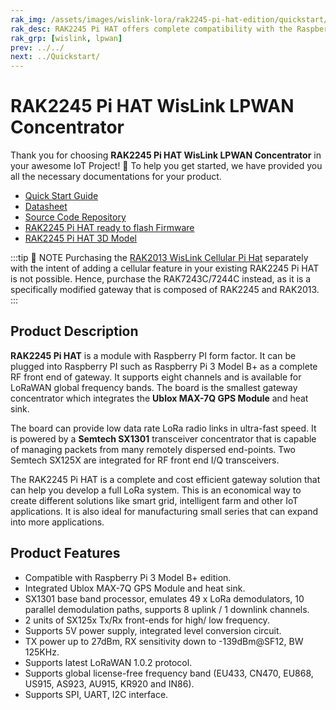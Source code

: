 ```yaml
---
rak_img: /assets/images/wislink-lora/rak2245-pi-hat-edition/quickstart/1.product-overview/1.index/RAK2245-PiHat_home.png
rak_desc: RAK2245 Pi HAT offers complete compatibility with the Raspberry Pi 40-pin header for an easy LoRaWAN solution deployment. It provides a low data rate LoRa radio links in ultra-fast speed and can manage packets from remotely disperse endpoints. This module integrates GPS module and a heat sink for better thermal dissipation and overall device performance. 
rak_grp: [wislink, lpwan]
prev: ../../
next: ../Quickstart/
---
```


# RAK2245 Pi HAT WisLink LPWAN Concentrator

Thank you for choosing **RAK2245 Pi HAT WisLink LPWAN Concentrator** in your awesome IoT Project! 🎉 To help you get started, we have provided you all the necessary documentations for your product.

* [Quick Start Guide](../Quickstart/)
* [Datasheet](../Datasheet/)
* [Source Code Repository](https://github.com/RAKWireless/rak_common_for_gateway)
* [RAK2245 Pi HAT ready to flash Firmware](https://downloads.rakwireless.com/LoRa/RAK2245-Pi-HAT/Firmware/RAK2245_Latest_Firmware.zip)
* [RAK2245 Pi HAT 3D Model](https://downloads.rakwireless.com/3D_File/WisLink/PWB-RAK2245_PI_HAT.stp)

<!-- <rk-img
  src="/assets/images/wislink-lora/rak2245-pi-hat-edition/datasheet/rak2245-pihat-overview.png"
  width="50%"
  caption="RAK2245 Pi Hat"
/> -->

:::tip 📝 NOTE
Purchasing the [RAK2013 WisLink Cellular Pi Hat](../../RAK2013) separately with the intent of adding a cellular feature in your existing RAK2245 Pi HAT is not possible. Hence, purchase the RAK7243C/7244C instead, as it is a specifically modified gateway that is composed of RAK2245 and RAK2013.
:::

## Product Description

**RAK2245 Pi HAT** is a module with Raspberry PI form factor. It can be plugged into
Raspberry PI such as Raspberry Pi 3 Model B+ as a complete RF front end of gateway. It supports eight channels and is available for LoRaWAN global frequency bands. The board is the smallest gateway concentrator which integrates the **Ublox MAX-7Q GPS Module** and heat sink.

The board can provide low data rate LoRa radio links in ultra-fast speed. It is powered by a **Semtech SX1301** transceiver concentrator that is capable of managing packets from many remotely dispersed end-points. Two Semtech SX125X are integrated for RF front end I/Q transceivers.

The RAK2245 Pi HAT is a complete and cost efficient gateway solution that can help you develop a full LoRa system. This is an economical way to create different solutions like smart grid, intelligent farm and other IoT applications. It is also ideal for manufacturing small series that can expand into more applications.

<!-- <rk-btn
  src="../Quickstart/"
  label="Get Started with RAK2245 Pi HAT WisLink LPWAN Concentrator"
/> -->

## Product Features

- Compatible with Raspberry Pi 3 Model B+ edition.
- Integrated Ublox MAX-7Q GPS Module and heat sink.
- SX1301 base band processor, emulates 49 x LoRa demodulators, 10 parallel
  demodulation paths, supports 8 uplink / 1 downlink channels.
- 2 units of SX125x Tx/Rx front-ends for high/ low frequency.
- Supports 5V power supply, integrated level conversion circuit.
- TX power up to 27dBm, RX sensitivity down to -139dBm@SF12, BW 125KHz.
- Supports latest LoRaWAN 1.0.2 protocol.
- Supports global license-free frequency band (EU433, CN470, EU868, US915, AS923, AU915, KR920 and IN86).
- Supports SPI, UART, I2C interface.

